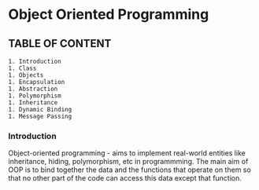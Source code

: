 # Object Oriented Programming
## **TABLE OF CONTENT**
    1. Introduction
    1. Class
    1. Objects
    1. Encapsulation
    1. Abstraction
    1. Polymorphism
    1. Inheritance
    1. Dynamic Binding
    1. Message Passing

### **Introduction**
Object-oriented programming - aims to implement real-world entities like inheritance,
hiding, polymorphism, etc in programmming.
The main aim of OOP is to bind together the data and the functions that operate on them
so that no other part of the code can access this data except that function.

